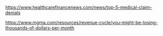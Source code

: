 https://www.healthcarefinancenews.com/news/top-5-medical-claim-denials

https://www.mgma.com/resources/revenue-cycle/you-might-be-losing-thousands-of-dollars-per-month

